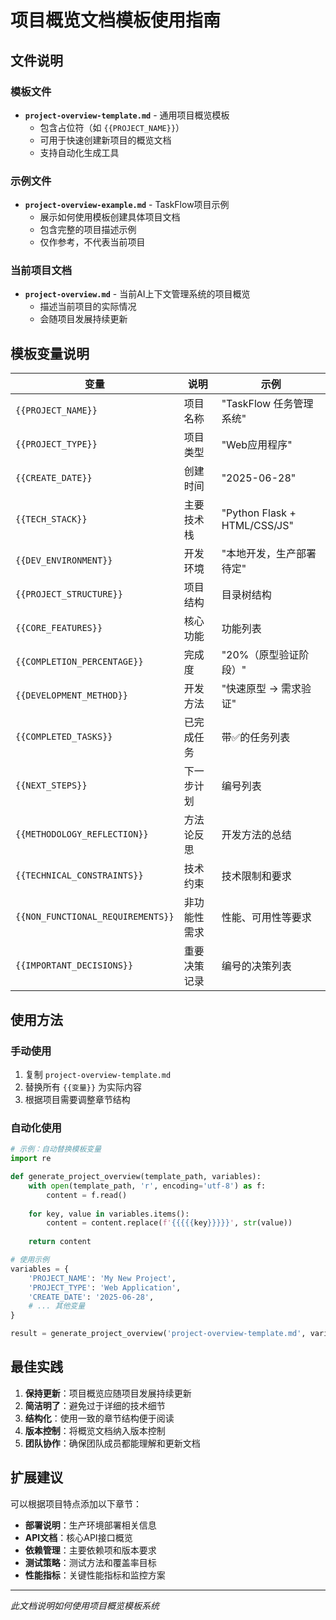 # 项目概览文档模板使用指南

## 文件说明

### 模板文件
- **`project-overview-template.md`** - 通用项目概览模板
  - 包含占位符（如 `{{PROJECT_NAME}}`）
  - 可用于快速创建新项目的概览文档
  - 支持自动化生成工具

### 示例文件
- **`project-overview-example.md`** - TaskFlow项目示例
  - 展示如何使用模板创建具体项目文档
  - 包含完整的项目描述示例
  - 仅作参考，不代表当前项目

### 当前项目文档
- **`project-overview.md`** - 当前AI上下文管理系统的项目概览
  - 描述当前项目的实际情况
  - 会随项目发展持续更新

## 模板变量说明

| 变量 | 说明 | 示例 |
|------|------|------|
| `{{PROJECT_NAME}}` | 项目名称 | "TaskFlow 任务管理系统" |
| `{{PROJECT_TYPE}}` | 项目类型 | "Web应用程序" |
| `{{CREATE_DATE}}` | 创建时间 | "2025-06-28" |
| `{{TECH_STACK}}` | 主要技术栈 | "Python Flask + HTML/CSS/JS" |
| `{{DEV_ENVIRONMENT}}` | 开发环境 | "本地开发，生产部署待定" |
| `{{PROJECT_STRUCTURE}}` | 项目结构 | 目录树结构 |
| `{{CORE_FEATURES}}` | 核心功能 | 功能列表 |
| `{{COMPLETION_PERCENTAGE}}` | 完成度 | "20%（原型验证阶段）" |
| `{{DEVELOPMENT_METHOD}}` | 开发方法 | "快速原型 → 需求验证" |
| `{{COMPLETED_TASKS}}` | 已完成任务 | 带✅的任务列表 |
| `{{NEXT_STEPS}}` | 下一步计划 | 编号列表 |
| `{{METHODOLOGY_REFLECTION}}` | 方法论反思 | 开发方法的总结 |
| `{{TECHNICAL_CONSTRAINTS}}` | 技术约束 | 技术限制和要求 |
| `{{NON_FUNCTIONAL_REQUIREMENTS}}` | 非功能性需求 | 性能、可用性等要求 |
| `{{IMPORTANT_DECISIONS}}` | 重要决策记录 | 编号的决策列表 |

## 使用方法

### 手动使用
1. 复制 `project-overview-template.md` 
2. 替换所有 `{{变量}}` 为实际内容
3. 根据项目需要调整章节结构

### 自动化使用
```python
# 示例：自动替换模板变量
import re

def generate_project_overview(template_path, variables):
    with open(template_path, 'r', encoding='utf-8') as f:
        content = f.read()
    
    for key, value in variables.items():
        content = content.replace(f'{{{{{key}}}}}', str(value))
    
    return content

# 使用示例
variables = {
    'PROJECT_NAME': 'My New Project',
    'PROJECT_TYPE': 'Web Application',
    'CREATE_DATE': '2025-06-28',
    # ... 其他变量
}

result = generate_project_overview('project-overview-template.md', variables)
```

## 最佳实践

1. **保持更新**：项目概览应随项目发展持续更新
2. **简洁明了**：避免过于详细的技术细节
3. **结构化**：使用一致的章节结构便于阅读
4. **版本控制**：将概览文档纳入版本控制
5. **团队协作**：确保团队成员都能理解和更新文档

## 扩展建议

可以根据项目特点添加以下章节：
- **部署说明**：生产环境部署相关信息
- **API文档**：核心API接口概览
- **依赖管理**：主要依赖项和版本要求
- **测试策略**：测试方法和覆盖率目标
- **性能指标**：关键性能指标和监控方案

---
*此文档说明如何使用项目概览模板系统*
